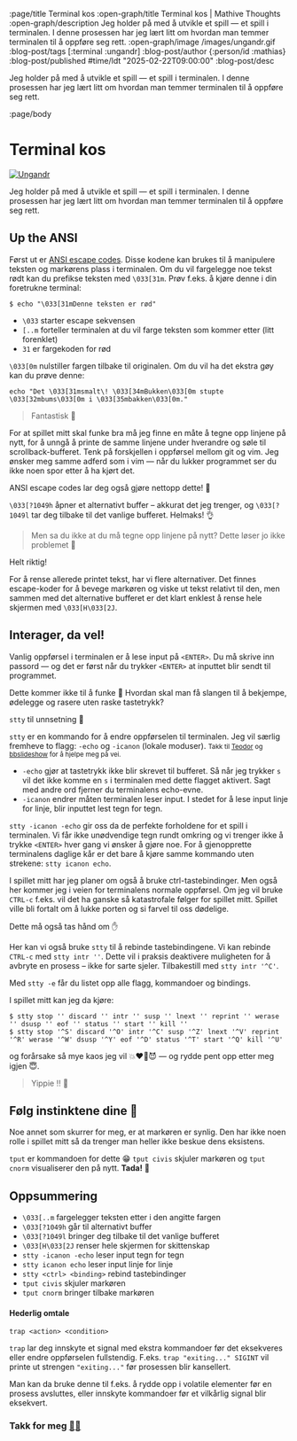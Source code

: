 :page/title Terminal kos
:open-graph/title Terminal kos | Mathive Thoughts
:open-graph/description Jeg holder på med å utvikle et spill — et spill i terminalen. I denne prosessen
har jeg lært litt om hvordan man temmer terminalen til å oppføre seg rett.
:open-graph/image /images/ungandr.gif
:blog-post/tags [:terminal :ungandr]
:blog-post/author {:person/id :mathias}
:blog-post/published #time/ldt "2025-02-22T09:00:00"
:blog-post/desc

Jeg holder på med å utvikle et spill — et spill i terminalen. I denne prosessen
har jeg lært litt om hvordan man temmer terminalen til å oppføre seg rett.

:page/body

# Terminal kos

[<img src="/images/ungandr.gif" alt="Ungandr">](https://github.com/boosja/ungandr)

Jeg holder på med å utvikle et spill — et spill i terminalen. I denne prosessen
har jeg lært litt om hvordan man temmer terminalen til å oppføre seg rett.

## Up the ANSI

Først ut er [ANSI escape
codes](https://en.wikipedia.org/wiki/ANSI_escape_code#Examples). Disse kodene
kan brukes til å manipulere teksten og markørens plass i terminalen. Om
du vil fargelegge noe tekst rødt kan du prefikse teksten med `\033[31m`. Prøv
f.eks. å kjøre denne i din foretrukne terminal:

```
$ echo "\033[31mDenne teksten er rød"
```

- `\033` starter escape sekvensen
- `[..m` forteller terminalen at du vil farge teksten som kommer etter (litt
  forenklet)
- `31` er fargekoden for rød

`\033[0m` nulstiller fargen tilbake til originalen. Om du vil ha det ekstra
gøy kan du prøve denne:

```
echo "Det \033[31msmalt\! \033[34mBukken\033[0m stupte \033[32mbums\033[0m i \033[35mbakken\033[0m."
```

> Fantastisk 🎨

For at spillet mitt skal funke bra må jeg finne en måte å tegne opp linjene på
nytt, for å unngå å printe de samme linjene under hverandre og søle til
scrollback-bufferet. Tenk på forskjellen i oppførsel mellom git og vim. Jeg
ønsker meg samme adferd som i vim — når du lukker programmet ser du ikke noen
spor etter å ha kjørt det.

ANSI escape codes lar deg også gjøre nettopp dette! 🎉

`\033[?1049h` åpner et alternativt buffer – akkurat det jeg trenger, og
`\033[?1049l` tar deg tilbake til det vanlige bufferet. Helmaks! 👌

> Men sa du ikke at du må tegne opp linjene på nytt? Dette løser jo ikke
> problemet 🤨

Helt riktig!

For å rense allerede printet tekst, har vi flere alternativer. Det finnes
escape-koder for å bevege markøren og viske ut tekst relativt til den, men
sammen med det alternative bufferet er det klart enklest å rense hele skjermen
med `\033[H\033[2J`.

## Interager, da vel!

Vanlig oppførsel i terminalen er å lese input på `<ENTER>`. Du må skrive inn
passord — og det er først når du trykker `<ENTER>` at inputtet blir sendt til
programmet.

Dette kommer ikke til å funke 🤔 Hvordan skal man få slangen til å bekjempe,
ødelegge og rasere uten raske tastetrykk?

`stty` til unnsetning 💪

`stty` er en kommando for å endre oppførselen til terminalen. Jeg vil særlig
fremheve to flagg: `-echo` og `-icanon` (lokale moduser). <small>Takk til
[Teodor](https://play.teod.eu/) og
[bbslideshow](https://github.com/teodorlu/bbslideshow) for å hjelpe meg på
vei.</small>

- `-echo` gjør at tastetrykk ikke blir skrevet til bufferet. Så når jeg trykker
  `s` vil det ikke komme en `s` i terminalen med dette flagget aktivert. Sagt
  med andre ord fjerner du terminalens echo-evne.
- `-icanon` endrer måten terminalen leser input. I stedet for å lese input linje
  for linje, blir inputtet lest tegn for tegn.

`stty -icanon -echo` gir oss da de perfekte forholdene for et spill i
terminalen. Vi får ikke unødvendige tegn rundt omkring og vi trenger ikke å
trykke `<ENTER>` hver gang vi ønsker å gjøre noe. For å gjenopprette terminalens
daglige kår er det bare å kjøre samme kommando uten strekene: `stty icanon
echo`.

I spillet mitt har jeg planer om også å bruke ctrl-tastebindinger. Men også her
kommer jeg i veien for terminalens normale oppførsel. Om jeg vil bruke
`CTRL-c` f.eks. vil det ha ganske så katastrofale følger for spillet mitt.
Spillet ville bli fortalt om å lukke porten og si farvel til oss dødelige.

Dette må også tas hånd om ✋

Her kan vi også bruke `stty` til å rebinde tastebindingene. Vi kan rebinde
`CTRL-c` med `stty intr ''`. Dette vil i praksis deaktivere muligheten for å
avbryte en prosess – ikke for sarte sjeler. Tilbakestill med `stty intr '^C'`.

Med `stty -e` får du listet opp alle flagg, kommandoer og bindings.

I spillet mitt kan jeg da kjøre:

```
$ stty stop '' discard '' intr '' susp '' lnext '' reprint '' werase '' dsusp '' eof '' status '' start '' kill ''
$ stty stop '^S' discard '^O' intr '^C' susp '^Z' lnext '^V' reprint '^R' werase '^W' dsusp '^Y' eof '^D' status '^T' start '^Q' kill '^U'
```

og forårsake så mye kaos jeg vil 💥❤️‍🔥😈 — og rydde pent opp etter meg igjen 😇.

> Yippie ‼ 🙌

## Følg instinktene dine 👀

Noe annet som skurrer for meg, er at markøren er synlig. Den har ikke
noen rolle i spillet mitt så da trenger man heller ikke beskue dens eksistens.

`tput` er kommandoen for dette 😁 `tput civis` skjuler markøren og `tput cnorm`
visualiserer den på nytt. **Tada!** 🎉

## Oppsummering

- `\033[..m` fargelegger teksten etter i den angitte fargen
- `\033[?1049h` går til alternativt buffer
- `\033[?1049l` bringer deg tilbake til det vanlige bufferet
- `\033[H\033[2J` renser hele skjermen for skittenskap
- `stty -icanon -echo` leser input tegn for tegn
- `stty icanon echo` leser input linje for linje
- `stty <ctrl> <binding>` rebind tastebindinger
- `tput civis` skjuler markøren
- `tput cnorm` bringer tilbake markøren

#### Hederlig omtale

`trap <action> <condition>`

`trap` lar deg innskyte et signal med ekstra kommandoer før det eksekveres eller
endre oppførselen fullstendig. F.eks. `trap "exiting..." SIGINT` vil printe ut
strengen `"exiting..."` før prosessen blir kansellert.

Man kan da bruke denne til f.eks. å rydde opp i volatile elementer før en prosess
avsluttes, eller innskyte kommandoer før et vilkårlig signal blir eksekvert.

### Takk for meg [🙇‍♂️](https://github.com/boosja/ungandr)

